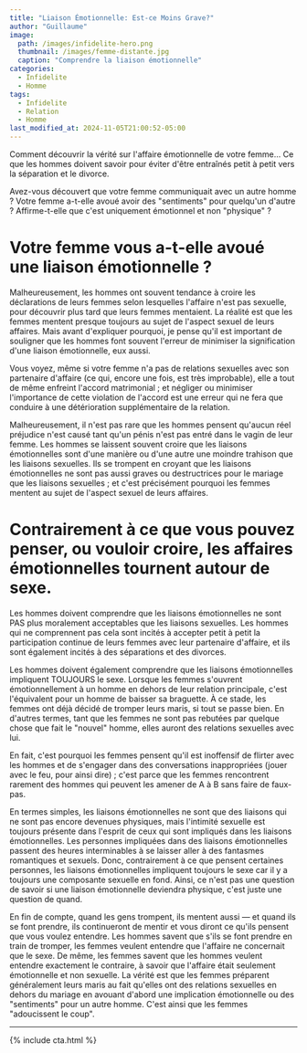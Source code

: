 ```yaml
---
title: "Liaison Émotionnelle: Est-ce Moins Grave?"
author: "Guillaume"
image: 
  path: /images/infidelite-hero.png
  thumbnail: /images/femme-distante.jpg
  caption: "Comprendre la liaison émotionnelle"
categories:
  - Infidelite
  - Homme
tags:
  - Infidelite
  - Relation
  - Homme
last_modified_at: 2024-11-05T21:00:52-05:00
---
```

Comment découvrir la vérité sur l'affaire émotionnelle de votre femme... Ce que les hommes doivent savoir pour éviter d'être entraînés petit à petit vers la séparation et le divorce.

Avez-vous découvert que votre femme communiquait avec un autre homme ? Votre femme a-t-elle avoué avoir des "sentiments" pour quelqu'un d'autre ? Affirme-t-elle que c'est uniquement émotionnel et non "physique" ?

# Votre femme vous a-t-elle avoué une liaison émotionnelle ?

Malheureusement, les hommes ont souvent tendance à croire les déclarations de leurs femmes selon lesquelles l'affaire n'est pas sexuelle, pour découvrir plus tard que leurs femmes mentaient. La réalité est que les femmes mentent presque toujours au sujet de l'aspect sexuel de leurs affaires. Mais avant d'expliquer pourquoi, je pense qu'il est important de souligner que les hommes font souvent l'erreur de minimiser la signification d'une liaison émotionnelle, eux aussi.

Vous voyez, même si votre femme n'a pas de relations sexuelles avec son partenaire d'affaire (ce qui, encore une fois, est très improbable), elle a tout de même enfreint l'accord matrimonial ; et négliger ou minimiser l'importance de cette violation de l'accord est une erreur qui ne fera que conduire à une détérioration supplémentaire de la relation.

Malheureusement, il n'est pas rare que les hommes pensent qu'aucun réel préjudice n'est causé tant qu'un pénis n'est pas entré dans le vagin de leur femme. Les hommes se laissent souvent croire que les liaisons émotionnelles sont d'une manière ou d'une autre une moindre trahison que les liaisons sexuelles. Ils se trompent en croyant que les liaisons émotionnelles ne sont pas aussi graves ou destructrices pour le mariage que les liaisons sexuelles ; et c'est précisément pourquoi les femmes mentent au sujet de l'aspect sexuel de leurs affaires.

# Contrairement à ce que vous pouvez penser, ou vouloir croire, les affaires émotionnelles tournent autour de sexe.

Les hommes doivent comprendre que les liaisons émotionnelles ne sont PAS plus moralement acceptables que les liaisons sexuelles. Les hommes qui ne comprennent pas cela sont incités à accepter petit à petit la participation continue de leurs femmes avec leur partenaire d'affaire, et ils sont également incités à des séparations et des divorces.

Les hommes doivent également comprendre que les liaisons émotionnelles impliquent TOUJOURS le sexe. Lorsque les femmes s'ouvrent émotionnellement à un homme en dehors de leur relation principale, c'est l'équivalent pour un homme de baisser sa braguette. À ce stade, les femmes ont déjà décidé de tromper leurs maris, si tout se passe bien. En d'autres termes, tant que les femmes ne sont pas rebutées par quelque chose que fait le "nouvel" homme, elles auront des relations sexuelles avec lui.

En fait, c'est pourquoi les femmes pensent qu'il est inoffensif de flirter avec les hommes et de s'engager dans des conversations inappropriées (jouer avec le feu, pour ainsi dire) ; c'est parce que les femmes rencontrent rarement des hommes qui peuvent les amener de A à B sans faire de faux-pas.

En termes simples, les liaisons émotionnelles ne sont que des liaisons qui ne sont pas encore devenues physiques, mais l'intimité sexuelle est toujours présente dans l'esprit de ceux qui sont impliqués dans les liaisons émotionnelles. Les personnes impliquées dans des liaisons émotionnelles passent des heures interminables à se laisser aller à des fantasmes romantiques et sexuels. Donc, contrairement à ce que pensent certaines personnes, les liaisons émotionnelles impliquent toujours le sexe car il y a toujours une composante sexuelle en fond. Ainsi, ce n'est pas une question de savoir si une liaison émotionnelle deviendra physique, c'est juste une question de quand.

En fin de compte, quand les gens trompent, ils mentent aussi — et quand ils se font prendre, ils continueront de mentir et vous diront ce qu'ils pensent que vous voulez entendre. Les hommes savent que s'ils se font prendre en train de tromper, les femmes veulent entendre que l'affaire ne concernait que le sexe. De même, les femmes savent que les hommes veulent entendre exactement le contraire, à savoir que l'affaire était seulement émotionnelle et non sexuelle. La vérité est que les femmes préparent généralement leurs maris au fait qu'elles ont des relations sexuelles en dehors du mariage en avouant d'abord une implication émotionnelle ou des "sentiments" pour un autre homme. C'est ainsi que les femmes "adoucissent le coup".


*******************************
{% include cta.html %}